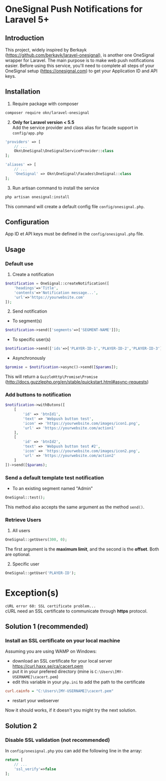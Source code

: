# OneSignal Push Notifications for Laravel 5+

## Introduction

This project, widely inspired by Berkayk (https://github.com/berkayk/laravel-onesignal), is another one OneSignal wrapper for Laravel. The main purpose is to make web push notifications easier.
Before using this service, you'll need to complete all steps of your OneSignal setup (https://onesignal.com) to get your Application ID and API keys.

## Installation
1. Require package with composer  
```sh
composer require okn/laravel-onesignal
```
2. **Only for Laravel version < 5.5**  
Add the service provider and class alias for facade support in `config/app.php`
```php
'providers' => [
	// ...
	Okn\OneSignal\OneSignalServiceProvider::class
];

'aliases' => [
   	// ...
   	'OneSignal' => Okn\OneSignal\Facades\OneSignal::class
];
```

3. Run artisan command to install the service
```sh
php artisan onesignal:install
```
This command will create a default config file `config/onesignal.php`.

## Configuration
App ID et API keys must be defined in the `config/onesignal.php` file.

## Usage

### Default use
1. Create a notification
```php
$notification = OneSignal::createNotification([
    'headings'=>'Title',
    'contents'=>'Notification message...',
    'url'=>'https://yourwebsite.com'
]);
```

2. Send notification
* To segment(s)
```php
$notification->send(['segments'=>['SEGMENT-NAME']]);
```

* To specific user(s)
```php
$notification->send(['ids'=>['PLAYER-ID-1','PLAYER-ID-2','PLAYER-ID-3']]);
```

* Asynchronously
```php
$promise = $notification->async()->send([$params]);
```
This will return a `GuzzleHttp\Promise\Promise` (http://docs.guzzlephp.org/en/stable/quickstart.html#async-requests)

### Add buttons to notification
```php
$notification->withButons([
	[
		'id' => 'btnId1',
		'text' => 'Webpush button test',
		'icon' => 'https://yourwebsite.com/images/icon1.png',
		'url' => 'https://yourwebsite.com/action1'
	],
	[
		'id' => 'btnId2',
		'text' => 'Webpush button test #2',
		'icon' => 'https://yourwebsite.com/images/icon2.png',
		'url' => 'https://yourwebsite.com/action2'
	]
])->send([$params);
```

### Send a default template test notification
* To an existing segment named "Admin"  
```php
OneSignal::test();
```
This method also accepts the same argument as the method `send()`.

### Retrieve Users
1. All users
```php
OneSignal::getUsers(300, 0);
```
The first argument is the **maximum limit**, and the second is the **offset**. Both are optional.

2. Specific user
```php
OneSignal::getUser('PLAYER-ID');
```

# Exception(s)

`cURL error 60: SSL certificate problem...`  
cURL need an SSL certificate to communicate through **https** protocol.

## Solution 1 (recommended)

### Install an SSL certificate on your local machine
Assuming you are using WAMP on Windows:

* download an SSL certificate for your local server
https://curl.haxx.se/ca/cacert.pem  
* put it in your prefered directory (mine is `C:\Users\[MY-USERNAME]\cacert.pem`)
* edit this variable in your `php.ini` to add the path to the certificate
```ini
curl.cainfo = "C:\Users\[MY-USERNAME]\cacert.pem"
```
* restart your webserver

Now it should works, if it doesn't you might try the next solution.

## Solution 2

### Disable SSL validation (not recommended)
In `config/onesignal.php` you can add the following line in the array:
```php
return [
	// ...
	'ssl_verify'=>false
];
```